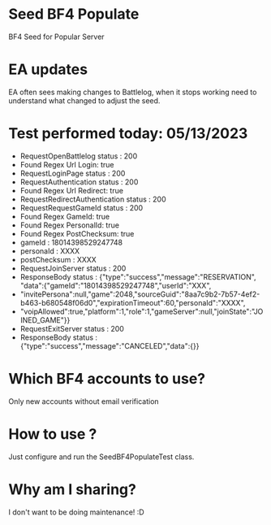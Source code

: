 # Seed BF4 Populate

BF4 Seed for Popular Server

# EA updates

EA often sees making changes to Battlelog,
when it stops working need to understand what changed to adjust the seed.

# Test performed today: 05/13/2023

- RequestOpenBattlelog status : 200
- Found Regex Url Login: true
- RequestLoginPage status : 200
- RequestAuthentication status : 200
- Found Regex Url Redirect: true
- RequestRedirectAuthentication status : 200
- RequestRequestGameId status : 200
- Found Regex GameId: true
- Found Regex PersonalId: true
- Found Regex PostChecksum: true
- gameId : 18014398529247748
- personaId : XXXX
- postChecksum : XXXX
- RequestJoinServer status : 200
- ResponseBody status : {"type":"success","message":"RESERVATION", "data":{"gameId":"18014398529247748","userId":"XXX",
- "invitePersona":null,"game":2048,"sourceGuid":"8aa7c9b2-7b57-4ef2-b463-b680548f06d0","expirationTimeout":60,"personaId":"XXXX",
- "voipAllowed":true,"platform":1,"role":1,"gameServer":null,"joinState":"JOINED_GAME"}}
- RequestExitServer status : 200
- ResponseBody status : {"type":"success","message":"CANCELED","data":{}}

# Which BF4 accounts to use?

Only new accounts without email verification

# How to use ?

Just configure and run the SeedBF4PopulateTest class.

# Why am I sharing?

I don't want to be doing maintenance! :D
